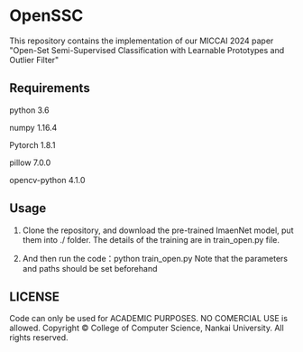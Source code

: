 # OpenSSC
This repository contains the implementation of our MICCAI 2024 paper "Open-Set Semi-Supervised Classification with Learnable Prototypes and Outlier Filter"

## Requirements

python 3.6

numpy 1.16.4

Pytorch 1.8.1

pillow 7.0.0

opencv-python 4.1.0


## Usage

1. Clone the repository, and download the pre-trained ImaenNet model, put them into ./ folder. 
   The details of the training are in train_open.py file.

2.  And then run the code：python train_open.py
    Note that the parameters and paths should be set beforehand


## LICENSE
 Code can only be used for ACADEMIC PURPOSES. NO COMERCIAL USE is allowed.
 Copyright © College of Computer Science, Nankai University. All rights reserved.

